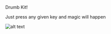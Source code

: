 Drumb Kit!

Just press any given key and magic will happen

![alt text](https://github.com/arielvans/drumb-kit/blob/master/assets/images/thumbnail.png?raw=true)
